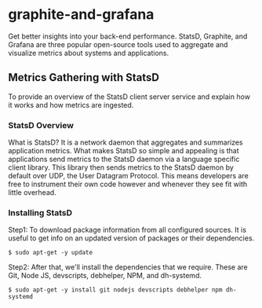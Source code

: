 # graphite-and-grafana
Get better insights into your back-end performance. StatsD, Graphite, and Grafana are three popular open-source tools used to aggregate and visualize metrics about systems and applications.

## Metrics Gathering with StatsD
To provide an overview of the StatsD client server service and explain how it works and how metrics are ingested.

### StatsD Overview
What is StatsD? It is a network daemon that aggregates and summarizes application metrics. What makes StatsD so simple and appealing is that applications send metrics to the StatsD daemon via a language specific client library. This library then sends metrics to the StatsD daemon by default over UDP, the User Datagram Protocol. This means developers are free to instrument their own code however and whenever they see fit with little overhead.

### Installing StatsD

Step1: To download package information from all configured sources. It is useful to get info on an updated version of packages or their dependencies.

```
$ sudo apt-get -y update
```

Step2: After that, we'll install the dependencies that we require. These are Git, Node JS, devscripts, debhelper, NPM, and dh-systemd.

```
$ sudo apt-get -y install git nodejs devscripts debhelper npm dh-systemd
```
